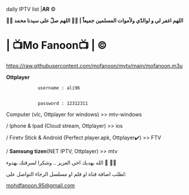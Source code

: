 daily IPTV list  |**AR** ©️

**🤲🤲 اللهم اغفر لي و لوالدّي ولأموات المسلمين جميعاً | 🤲🤲 اللهم صلّ على سيدنا محمد**


# | 📺Mo Fanoon📺 | ©️
https://raw.githubusercontent.com/mofanoon/mytv/main/mofanoon.m3u


**Ottplayer**   


                username : ali96


                password : 12312311

Computer (vlc, Ottplayer for windows)  >> mtv-windows

/ Iphone & Ipad (Cloud stream, Ottplayer)  >> ios

/ Firetv Stick & Android (Perfect player.apk, Ottplayer✔️)  >> FTV

/ **Samsung tizen**(NET IPTV, Ottplayer)   >> mtv

الله يهديك اخي العزيز .. وشكرا لسرقتك بهدوء 🤲 🤣🤣


لطلب اضافة قناة او فلم او مسلسل الرجاء التواصل على:  

mohdfanoon.95@gmail.com
